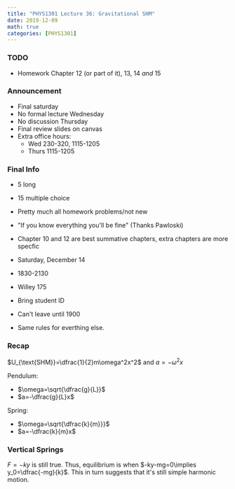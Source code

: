 ```yaml
---
title: "PHYS1301 Lecture 36: Gravitational SHM"
date: 2019-12-09
math: true 
categories: [PHYS1301]
---
```


### TODO

- Homework Chapter 12 (or part of it), 13, 14 *and* 15

### Announcement

- Final saturday
- No formal lecture Wednesday
- No discussion Thursday
- Final review slides on canvas
- Extra office hours:
    - Wed 230-320, 1115-1205
    - Thurs 1115-1205

### Final Info

- 5 long
- 15 multiple choice
- Pretty much all homework problems/not new
- "If you know everything you'll be fine" (Thanks Pawloski)
- Chapter 10 and 12 are best summative chapters, extra chapters are more specfic

- Saturday, December 14
- 1830-2130
- Willey 175
- Bring student ID
- Can't leave until 1900
- Same rules for everthing else.

### Recap

$U_{\text{SHM}}=\dfrac{1}{2}m\omega^2x^2$ and $a=-\omega^2 x$

Pendulum: 

- $\omega=\sqrt{\dfrac{g}{L}}$
- $a=-\dfrac{g}{L}x$

Spring: 

- $\omega=\sqrt{\dfrac{k}{m}}}$
- $a=-\dfrac{k}{m}x$

### Vertical Springs

$F=-ky$ is still true. Thus, equilibrium is when $-ky-mg=0\implies y_0=\dfrac{-mg}{k}$. This in turn suggests that it's still simple harmonic motion.

